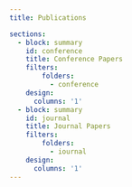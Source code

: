 ```yaml
---
title: Publications

sections:
  - block: summary
    id: conference
    title: Conference Papers
    filters:
        folders:
          - conference
    design:
      columns: '1'
  - block: summary
    id: journal
    title: Journal Papers
    filters:
        folders:
          - iournal
    design:
      columns: '1'
---
```

